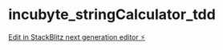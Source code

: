# incubyte_stringCalculator_tdd

[Edit in StackBlitz next generation editor ⚡️](https://stackblitz.com/~/github.com/jacinth91/incubyte_stringCalculator_tdd)